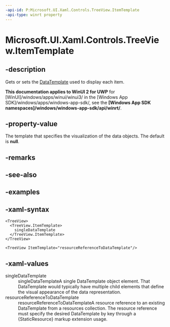 ```yaml
---
-api-id: P:Microsoft.UI.Xaml.Controls.TreeView.ItemTemplate
-api-type: winrt property
---
```

<!-- Property syntax.
public DataTemplate ItemTemplate { get;  set; }
-->

# Microsoft.UI.Xaml.Controls.TreeView.ItemTemplate



## -description

Gets or sets the [DataTemplate](/uwp/api/windows.ui.xaml.datatemplate) used to display each item.



**This documentation applies to WinUI 2 for UWP** for [WinUI]/windows/apps/winui/winui3/ in the [Windows App SDK]/windows/apps/windows-app-sdk/, see the **[Windows App SDK namespaces]/windows/windows-app-sdk/api/winrt/**.

## -property-value

The template that specifies the visualization of the data objects. The default is **null**.



## -remarks



## -see-also



## -examples



## -xaml-syntax

```xaml
<TreeView>
  <TreeView.ItemTemplate>
    singleDataTemplate
  </TreeView.ItemTemplate>
</TreeView>
```

```xaml
<TreeView ItemTemplate="resourceReferenceToDataTemplate"/>
```



## -xaml-values

<dl><dt>singleDataTemplate</dt><dd>singleDataTemplateA single DataTemplate object element. That DataTemplate would typically have multiple child elements that define the visual appearance of the data representation.</dd>
<dt>resourceReferenceToDataTemplate</dt><dd>resourceReferenceToDataTemplateA resource reference to an existing DataTemplate from a resources collection. The resource reference must specify the desired DataTemplate by key through a {StaticResource} markup extension usage.</dd>
</dl>



